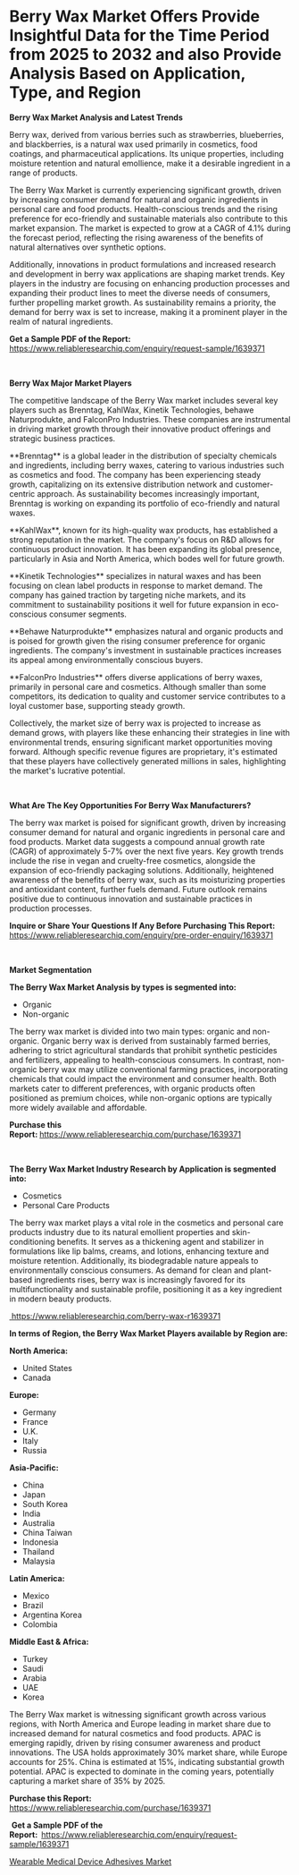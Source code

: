 <p><h1>Berry Wax Market Offers Provide Insightful Data for the Time Period from 2025 to 2032 and also Provide Analysis Based on Application, Type, and Region</h1></p><p><strong>Berry Wax Market Analysis and Latest Trends</strong></p>
<p><p>Berry wax, derived from various berries such as strawberries, blueberries, and blackberries, is a natural wax used primarily in cosmetics, food coatings, and pharmaceutical applications. Its unique properties, including moisture retention and natural emollience, make it a desirable ingredient in a range of products. </p><p>The Berry Wax Market is currently experiencing significant growth, driven by increasing consumer demand for natural and organic ingredients in personal care and food products. Health-conscious trends and the rising preference for eco-friendly and sustainable materials also contribute to this market expansion. The market is expected to grow at a CAGR of 4.1% during the forecast period, reflecting the rising awareness of the benefits of natural alternatives over synthetic options.</p><p>Additionally, innovations in product formulations and increased research and development in berry wax applications are shaping market trends. Key players in the industry are focusing on enhancing production processes and expanding their product lines to meet the diverse needs of consumers, further propelling market growth. As sustainability remains a priority, the demand for berry wax is set to increase, making it a prominent player in the realm of natural ingredients.</p></p>
<p><strong>Get a Sample PDF of the Report:&nbsp;</strong> <a href="https://www.reliableresearchiq.com/enquiry/request-sample/1639371?utm_campaign=3296&utm_medium=2&utm_source=Github&utm_content=ia&utm_term=02042025&utm_id=berry-wax">https://www.reliableresearchiq.com/enquiry/request-sample/1639371</a></p>
<p>&nbsp;</p>
<p><strong>Berry Wax Major Market Players</strong></p>
<p><p>The competitive landscape of the Berry Wax market includes several key players such as Brenntag, KahlWax, Kinetik Technologies, behawe Naturprodukte, and FalconPro Industries. These companies are instrumental in driving market growth through their innovative product offerings and strategic business practices.</p><p>**Brenntag** is a global leader in the distribution of specialty chemicals and ingredients, including berry waxes, catering to various industries such as cosmetics and food. The company has been experiencing steady growth, capitalizing on its extensive distribution network and customer-centric approach. As sustainability becomes increasingly important, Brenntag is working on expanding its portfolio of eco-friendly and natural waxes.</p><p>**KahlWax**, known for its high-quality wax products, has established a strong reputation in the market. The company's focus on R&D allows for continuous product innovation. It has been expanding its global presence, particularly in Asia and North America, which bodes well for future growth.</p><p>**Kinetik Technologies** specializes in natural waxes and has been focusing on clean label products in response to market demand. The company has gained traction by targeting niche markets, and its commitment to sustainability positions it well for future expansion in eco-conscious consumer segments.</p><p>**Behawe Naturprodukte** emphasizes natural and organic products and is poised for growth given the rising consumer preference for organic ingredients. The company's investment in sustainable practices increases its appeal among environmentally conscious buyers.</p><p>**FalconPro Industries** offers diverse applications of berry waxes, primarily in personal care and cosmetics. Although smaller than some competitors, its dedication to quality and customer service contributes to a loyal customer base, supporting steady growth.</p><p>Collectively, the market size of berry wax is projected to increase as demand grows, with players like these enhancing their strategies in line with environmental trends, ensuring significant market opportunities moving forward. Although specific revenue figures are proprietary, it's estimated that these players have collectively generated millions in sales, highlighting the market's lucrative potential.</p></p>
<p>&nbsp;</p>
<p><strong>What Are The Key Opportunities For Berry Wax Manufacturers?</strong></p>
<p><p>The berry wax market is poised for significant growth, driven by increasing consumer demand for natural and organic ingredients in personal care and food products. Market data suggests a compound annual growth rate (CAGR) of approximately 5-7% over the next five years. Key growth trends include the rise in vegan and cruelty-free cosmetics, alongside the expansion of eco-friendly packaging solutions. Additionally, heightened awareness of the benefits of berry wax, such as its moisturizing properties and antioxidant content, further fuels demand. Future outlook remains positive due to continuous innovation and sustainable practices in production processes.</p></p>
<p><strong>Inquire or Share Your Questions If Any Before Purchasing This Report:</strong> <a href="https://www.reliableresearchiq.com/enquiry/pre-order-enquiry/1639371?utm_campaign=3296&utm_medium=2&utm_source=Github&utm_content=ia&utm_term=02042025&utm_id=berry-wax">https://www.reliableresearchiq.com/enquiry/pre-order-enquiry/1639371</a></p>
<p>&nbsp;</p>
<p><strong>Market Segmentation</strong></p>
<p><strong>The Berry Wax Market Analysis by types is segmented into:</strong></p>
<p><ul><li>Organic</li><li>Non-organic</li></ul></p>
<p><p>The berry wax market is divided into two main types: organic and non-organic. Organic berry wax is derived from sustainably farmed berries, adhering to strict agricultural standards that prohibit synthetic pesticides and fertilizers, appealing to health-conscious consumers. In contrast, non-organic berry wax may utilize conventional farming practices, incorporating chemicals that could impact the environment and consumer health. Both markets cater to different preferences, with organic products often positioned as premium choices, while non-organic options are typically more widely available and affordable.</p></p>
<p><strong>Purchase this Report:&nbsp;</strong><a href="https://www.reliableresearchiq.com/purchase/1639371?utm_campaign=3296&utm_medium=2&utm_source=Github&utm_content=ia&utm_term=02042025&utm_id=berry-wax">https://www.reliableresearchiq.com/purchase/1639371</a></p>
<p>&nbsp;</p>
<p><strong>The Berry Wax Market Industry Research by Application is segmented into:</strong></p>
<p><ul><li>Cosmetics</li><li>Personal Care Products</li></ul></p>
<p><p>The berry wax market plays a vital role in the cosmetics and personal care products industry due to its natural emollient properties and skin-conditioning benefits. It serves as a thickening agent and stabilizer in formulations like lip balms, creams, and lotions, enhancing texture and moisture retention. Additionally, its biodegradable nature appeals to environmentally conscious consumers. As demand for clean and plant-based ingredients rises, berry wax is increasingly favored for its multifunctionality and sustainable profile, positioning it as a key ingredient in modern beauty products.</p></p>
<p><a href="https://www.reliableresearchiq.com/berry-wax-r1639371?utm_campaign=3296&utm_medium=2&utm_source=Github&utm_content=ia&utm_term=02042025&utm_id=berry-wax">&nbsp;https://www.reliableresearchiq.com/berry-wax-r1639371</a></p>
<p><strong>In terms of Region, the Berry Wax Market Players available by Region are:</strong></p>
<p>
    <p> <strong> North America: </strong>
        <ul>
            <li>United States</li>
            <li>Canada</li>
        </ul>
        </p> 
    <p> <strong> Europe: </strong>
        <ul>
            <li>Germany</li>
            <li>France</li>
            <li>U.K.</li>
            <li>Italy</li>
            <li>Russia</li>
        </ul>
        </p> 
    <p> <strong> Asia-Pacific: </strong>
        <ul>
            <li>China</li>
            <li>Japan</li>
            <li>South Korea</li>
            <li>India</li>
            <li>Australia</li>
            <li>China Taiwan</li>
            <li>Indonesia</li>
            <li>Thailand</li>
            <li>Malaysia</li>
        </ul>
        </p> 
    <p> <strong> Latin America: </strong>
        <ul>
            <li>Mexico</li>
            <li>Brazil</li>
            <li>Argentina Korea</li>
            <li>Colombia</li>
        </ul>
        </p> 
    <p> <strong> Middle East & Africa: </strong>
        <ul>
            <li>Turkey</li>
            <li>Saudi</li>
            <li>Arabia</li>
            <li>UAE</li>
            <li>Korea</li>
        </ul>
    </p>
    </p>
<p><p>The Berry Wax market is witnessing significant growth across various regions, with North America and Europe leading in market share due to increased demand for natural cosmetics and food products. APAC is emerging rapidly, driven by rising consumer awareness and product innovations. The USA holds approximately 30% market share, while Europe accounts for 25%. China is estimated at 15%, indicating substantial growth potential. APAC is expected to dominate in the coming years, potentially capturing a market share of 35% by 2025.</p></p>
<p><strong>Purchase this Report: </strong><a href="https://www.reliableresearchiq.com/purchase/1639371?utm_campaign=3296&utm_medium=2&utm_source=Github&utm_content=ia&utm_term=02042025&utm_id=berry-wax">https://www.reliableresearchiq.com/purchase/1639371</a></p>
<p>&nbsp;<strong>Get a Sample PDF of the Report:&nbsp;&nbsp;</strong><a href="https://www.reliableresearchiq.com/enquiry/request-sample/1639371?utm_campaign=3296&utm_medium=2&utm_source=Github&utm_content=ia&utm_term=02042025&utm_id=berry-wax">https://www.reliableresearchiq.com/enquiry/request-sample/1639371</a></p>
<p><strong></strong></p>
<p><p><a href="https://github.com/fraryatena85/Market-Research-Report-List-1/blob/main/wearable-medical-device-adhesives-market.md?utm_campaign=3296&utm_medium=2&utm_source=Github&utm_content=ia&utm_term=02042025&utm_id=berry-wax">Wearable Medical Device Adhesives Market</a></p></p>